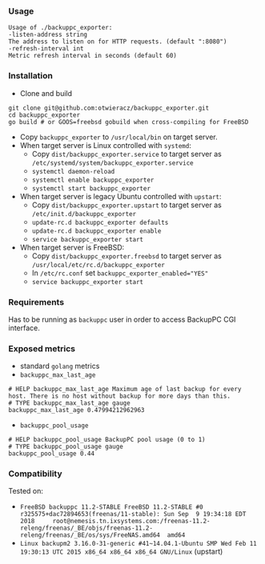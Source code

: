 ### Usage
```
Usage of ./backuppc_exporter:
-listen-address string
The address to listen on for HTTP requests. (default ":8080")
-refresh-interval int
Metric refresh interval in seconds (default 60)
```

### Installation
* Clone and build
```
git clone git@github.com:otwieracz/backuppc_exporter.git
cd backuppc_exporter
go build # or GOOS=freebsd gobuild when cross-compiling for FreeBSD
```
* Copy `backuppc_exporter` to `/usr/local/bin` on target server.
* When target server is Linux controlled with `systemd`:
  * Copy `dist/backuppc_exporter.service` to target server as `/etc/systemd/system/backuppc_exporter.service`
  * `systemctl daemon-reload`
  * `systemctl enable backuppc_exporter`
  * `systemctl start backuppc_exporter`
* When target server is legacy Ubuntu controlled with `upstart`:
  * Copy `dist/backuppc_exporter.upstart` to target server as `/etc/init.d/backuppc_exporter`
  * `update-rc.d backuppc_exporter defaults`
  * `update-rc.d backuppc_exporter enable`
  * `service backuppc_exporter start`
* When target server is FreeBSD:
  * Copy `dist/backuppc_exporter.freebsd` to target server as `/usr/local/etc/rc.d/backuppc_exporter`
  * In `/etc/rc.conf` set `backuppc_exporter_enabled="YES"`
  * `service backuppc_exporter start`

### Requirements
Has to be running as `backuppc` user in order to access BackupPC CGI interface.

### Exposed metrics
* standard `golang` metrics
* `backuppc_max_last_age`
```
# HELP backuppc_max_last_age Maximum age of last backup for every host. There is no host without backup for more days than this.
# TYPE backuppc_max_last_age gauge
backuppc_max_last_age 0.47994212962963
```
* `backuppc_pool_usage`
```
# HELP backuppc_pool_usage BackupPC pool usage (0 to 1)
# TYPE backuppc_pool_usage gauge
backuppc_pool_usage 0.44
```

### Compatibility
Tested on:
* `FreeBSD backuppc 11.2-STABLE FreeBSD 11.2-STABLE #0 r325575+dac72894653(freenas/11-stable): Sun Sep  9 19:34:18 EDT 2018     root@nemesis.tn.ixsystems.com:/freenas-11.2-releng/freenas/_BE/objs/freenas-11.2-releng/freenas/_BE/os/sys/FreeNAS.amd64  amd64`
* `Linux backupm2 3.16.0-31-generic #41~14.04.1-Ubuntu SMP Wed Feb 11 19:30:13 UTC 2015 x86_64 x86_64 x86_64 GNU/Linux` (upstart)
